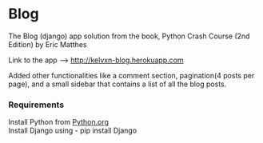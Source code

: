 # Blog
The Blog (django) app solution from the book, Python Crash Course (2nd Edition) by Eric Matthes

Link to the app --> http://kelvxn-blog.herokuapp.com

Added other functionalities like a comment section, pagination(4 posts per page), and a small sidebar that contains a list of all the blog posts.

<h3> Requirements </h3>
Install Python from <a href="https://www.python.org" > Python.org </a> <br>
Install Django using - pip install Django
